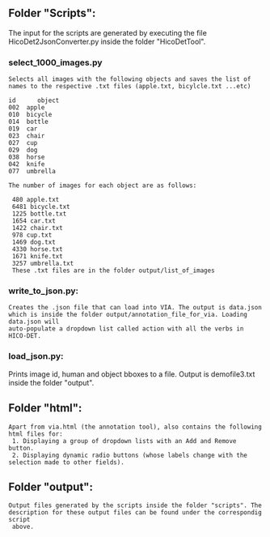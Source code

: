 ## Folder "Scripts":
The input for the scripts are generated by executing the file HicoDet2JsonConverter.py inside the folder "HicoDetTool".

### select_1000_images.py 
    Selects all images with the following objects and saves the list of names to the respective .txt files (apple.txt, bicylcle.txt ...etc)

    id      object
    002  apple
    010  bicycle
    014  bottle      
    019  car
    023  chair
    027  cup
    029  dog
    038  horse
    042  knife
    077  umbrella

    The number of images for each object are as follows:

     480 apple.txt
     6481 bicycle.txt
     1225 bottle.txt
     1654 car.txt
     1422 chair.txt
     978 cup.txt
     1469 dog.txt
     4330 horse.txt
     1671 knife.txt
     3257 umbrella.txt
     These .txt files are in the folder output/list_of_images
     
 ### write_to_json.py:
    Creates the .json file that can load into VIA. The output is data.json which is inside the folder output/annotation_file_for_via. Loading data.json will 
    auto-populate a dropdown list called action with all the verbs in HICO-DET.
    
 ### load_json.py:
   Prints image id, human and object bboxes to a file. Output is demofile3.txt inside the folder "output".
   
## Folder "html":
    Apart from via.html (the annotation tool), also contains the following html files for:
     1. Displaying a group of dropdown lists with an Add and Remove button.
     2. Displaying dynamic radio buttons (whose labels change with the selection made to other fields).
     
## Folder "output":
    Output files generated by the scripts inside the folder "scripts". The description for these output files can be found under the correspondig script 
     above.
  

